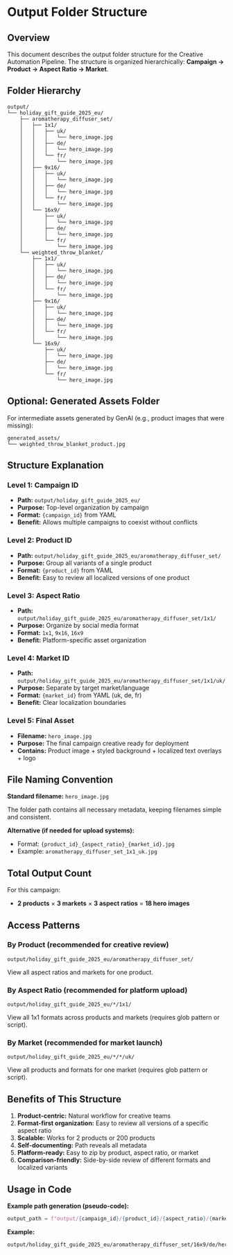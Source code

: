 # Output Folder Structure

## Overview
This document describes the output folder structure for the Creative Automation Pipeline. The structure is organized hierarchically: **Campaign → Product → Aspect Ratio → Market**.

## Folder Hierarchy

```
output/
└── holiday_gift_guide_2025_eu/
    ├── aromatherapy_diffuser_set/
    │   ├── 1x1/
    │   │   ├── uk/
    │   │   │   └── hero_image.jpg
    │   │   ├── de/
    │   │   │   └── hero_image.jpg
    │   │   └── fr/
    │   │       └── hero_image.jpg
    │   ├── 9x16/
    │   │   ├── uk/
    │   │   │   └── hero_image.jpg
    │   │   ├── de/
    │   │   │   └── hero_image.jpg
    │   │   └── fr/
    │   │       └── hero_image.jpg
    │   └── 16x9/
    │       ├── uk/
    │       │   └── hero_image.jpg
    │       ├── de/
    │       │   └── hero_image.jpg
    │       └── fr/
    │           └── hero_image.jpg
    └── weighted_throw_blanket/
        ├── 1x1/
        │   ├── uk/
        │   │   └── hero_image.jpg
        │   ├── de/
        │   │   └── hero_image.jpg
        │   └── fr/
        │       └── hero_image.jpg
        ├── 9x16/
        │   ├── uk/
        │   │   └── hero_image.jpg
        │   ├── de/
        │   │   └── hero_image.jpg
        │   └── fr/
        │       └── hero_image.jpg
        └── 16x9/
            ├── uk/
            │   └── hero_image.jpg
            ├── de/
            │   └── hero_image.jpg
            └── fr/
                └── hero_image.jpg
```

## Optional: Generated Assets Folder

For intermediate assets generated by GenAI (e.g., product images that were missing):

```
generated_assets/
└── weighted_throw_blanket_product.jpg
```

## Structure Explanation

### Level 1: Campaign ID
- **Path:** `output/holiday_gift_guide_2025_eu/`
- **Purpose:** Top-level organization by campaign
- **Format:** `{campaign_id}` from YAML
- **Benefit:** Allows multiple campaigns to coexist without conflicts

### Level 2: Product ID
- **Path:** `output/holiday_gift_guide_2025_eu/aromatherapy_diffuser_set/`
- **Purpose:** Group all variants of a single product
- **Format:** `{product_id}` from YAML
- **Benefit:** Easy to review all localized versions of one product

### Level 3: Aspect Ratio
- **Path:** `output/holiday_gift_guide_2025_eu/aromatherapy_diffuser_set/1x1/`
- **Purpose:** Organize by social media format
- **Format:** `1x1`, `9x16`, `16x9`
- **Benefit:** Platform-specific asset organization

### Level 4: Market ID
- **Path:** `output/holiday_gift_guide_2025_eu/aromatherapy_diffuser_set/1x1/uk/`
- **Purpose:** Separate by target market/language
- **Format:** `{market_id}` from YAML (uk, de, fr)
- **Benefit:** Clear localization boundaries

### Level 5: Final Asset
- **Filename:** `hero_image.jpg`
- **Purpose:** The final campaign creative ready for deployment
- **Contains:** Product image + styled background + localized text overlays + logo

## File Naming Convention

**Standard filename:** `hero_image.jpg`

The folder path contains all necessary metadata, keeping filenames simple and consistent.

**Alternative (if needed for upload systems):**
- Format: `{product_id}_{aspect_ratio}_{market_id}.jpg`
- Example: `aromatherapy_diffuser_set_1x1_uk.jpg`

## Total Output Count

For this campaign:
- **2 products** × **3 markets** × **3 aspect ratios** = **18 hero images**

## Access Patterns

### By Product (recommended for creative review)
```
output/holiday_gift_guide_2025_eu/aromatherapy_diffuser_set/
```
View all aspect ratios and markets for one product.

### By Aspect Ratio (recommended for platform upload)
```
output/holiday_gift_guide_2025_eu/*/1x1/
```
View all 1x1 formats across products and markets (requires glob pattern or script).

### By Market (recommended for market launch)
```
output/holiday_gift_guide_2025_eu/*/*/uk/
```
View all products and formats for one market (requires glob pattern or script).

## Benefits of This Structure

1. **Product-centric:** Natural workflow for creative teams
2. **Format-first organization:** Easy to review all versions of a specific aspect ratio
3. **Scalable:** Works for 2 products or 200 products
4. **Self-documenting:** Path reveals all metadata
5. **Platform-ready:** Easy to zip by product, aspect ratio, or market
6. **Comparison-friendly:** Side-by-side review of different formats and localized variants

## Usage in Code

**Example path generation (pseudo-code):**
```python
output_path = f"output/{campaign_id}/{product_id}/{aspect_ratio}/{market_id}/hero_image.jpg"
```

**Example:**
```
output/holiday_gift_guide_2025_eu/aromatherapy_diffuser_set/16x9/de/hero_image.jpg
```
